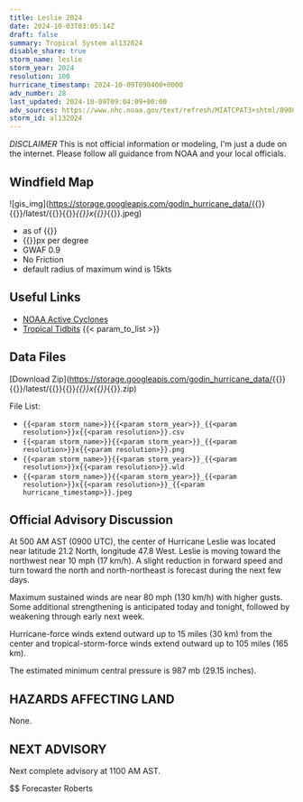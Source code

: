 ```yaml
---
title: Leslie 2024
date: 2024-10-03T03:05:14Z
draft: false
summary: Tropical System al132024
disable_share: true
storm_name: leslie
storm_year: 2024
resolution: 100
hurricane_timestamp: 2024-10-09T090400+0000
adv_number: 28
last_updated: 2024-10-09T09:04:09+00:00
adv_sources: https://www.nhc.noaa.gov/text/refresh/MIATCPAT3+shtml/090837.shtml;https://www.nhc.noaa.gov/refresh/graphics_at3+shtml/083931.shtml?cone
storm_id: al132024
---
```

*DISCLAIMER* This is not official information or modeling, I'm just a dude on the internet.  Please follow all guidance from NOAA and your local officials.

## Windfield Map
![gis_img](https://storage.googleapis.com/godin_hurricane_data/{{<param storm_name>}}{{<param storm_year>}}/latest/{{<param storm_name>}}{{<param storm_year>}}_{{<param resolution>}}x{{<param resolution>}}_{{<param hurricane_timestamp>}}.jpeg)

- as of {{<param last_updated>}}
- {{<param resolution>}}px per degree
- GWAF 0.9
- No Friction
- default radius of maximum wind is 15kts

## Useful Links
- [NOAA Active Cyclones](https://www.nhc.noaa.gov/)
- [Tropical Tidbits](https://www.tropicaltidbits.com/storminfo/)
{{< param_to_list >}}

## Data Files
[Download Zip](https://storage.googleapis.com/godin_hurricane_data/{{<param storm_name>}}{{<param storm_year>}}/latest/{{<param storm_name>}}{{<param storm_year>}}_{{<param resolution>}}x{{<param resolution>}}_{{<param hurricane_timestamp>}}.zip)

File List:
- `{{<param storm_name>}}{{<param storm_year>}}_{{<param resolution>}}x{{<param resolution>}}.csv`
- `{{<param storm_name>}}{{<param storm_year>}}_{{<param resolution>}}x{{<param resolution>}}.png`
- `{{<param storm_name>}}{{<param storm_year>}}_{{<param resolution>}}x{{<param resolution>}}.wld`
- `{{<param storm_name>}}{{<param storm_year>}}_{{<param resolution>}}x{{<param resolution>}}_{{<param hurricane_timestamp>}}.jpeg`


## Official Advisory Discussion
At 500 AM AST (0900 UTC), the center of Hurricane Leslie was located
near latitude 21.2 North, longitude 47.8 West. Leslie is moving
toward the northwest near 10 mph (17 km/h).  A slight reduction in 
forward speed and turn toward the north and north-northeast is
forecast during the next few days.
 
Maximum sustained winds are near 80 mph (130 km/h) with higher
gusts.  Some additional strengthening is anticipated today and 
tonight, followed by weakening through early next week.
 
Hurricane-force winds extend outward up to 15 miles (30 km) from the
center and tropical-storm-force winds extend outward up to 105 miles
(165 km).
 
The estimated minimum central pressure is 987 mb (29.15 inches).
 
 
HAZARDS AFFECTING LAND
----------------------
None.
 
 
NEXT ADVISORY
-------------
Next complete advisory at 1100 AM AST.
 
$$
Forecaster Roberts